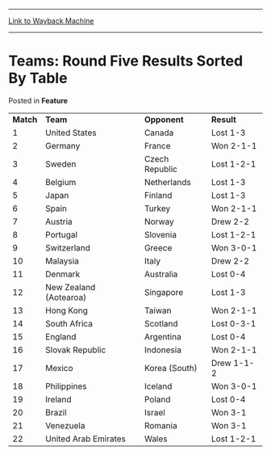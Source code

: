 
---
[Link to Wayback Machine](https://web.archive.org/web/20211204112244/https://magic.wizards.com/en/articles/archive/feature/teams-round-five-results-sorted-table-2000-01-01)

[_metadata_:description]:- "Match Team Opponent Result 1 United States Canada Lost 1-3 2 Germany France Won 2-1-1 3 Sweden Czech Republic Lost 1-2-1 4 Belgium Netherlands Lost 1-3 5 Japan Finland Lost 1-3 6 Spain Turkey Won 2-1-1 7 Austria Norway Drew 2-2 8 Portugal Slovenia Lost 1-2-1 9 Switzerland Greece Won 3-0-1 10 Malaysia Italy Drew 2-2 11 Denmark Australia Lost 0-4 12 New Zealand (Aotearoa)"
[_metadata_:generator]:- "Drupal 7 (http://drupal.org)"
[_metadata_:publish_date]:- "2000-01-01"
[_metadata_:title]:- "Teams: Round Five Results Sorted By Table"
[_metadata_:wayback_capture_timestamp]:- "2021-12-04 11:22:44+00:00"
[_metadata_:wayback_raw_url]:- "https://web.archive.org/web/20211204112244id_/https://magic.wizards.com/en/articles/archive/feature/teams-round-five-results-sorted-table-2000-01-01"
[_metadata_:wayback_url]:- "https://magic.wizards.com/en/articles/archive/feature/teams-round-five-results-sorted-table-2000-01-01"
---


Teams: Round Five Results Sorted By Table
=========================================



 Posted in **Feature**














|  |  |  |  |
| --- | --- | --- | --- |
| **Match** | **Team** | **Opponent** | **Result** |
| 1 | United States | Canada | Lost 1-3 |
| 2 | Germany | France | Won 2-1-1 |
| 3 | Sweden | Czech Republic | Lost 1-2-1 |
| 4 | Belgium | Netherlands | Lost 1-3 |
| 5 | Japan | Finland | Lost 1-3 |
| 6 | Spain | Turkey | Won 2-1-1 |
| 7 | Austria | Norway | Drew 2-2 |
| 8 | Portugal | Slovenia | Lost 1-2-1 |
| 9 | Switzerland | Greece | Won 3-0-1 |
| 10 | Malaysia | Italy | Drew 2-2 |
| 11 | Denmark | Australia | Lost 0-4 |
| 12 | New Zealand (Aotearoa) | Singapore | Lost 1-3 |
| 13 | Hong Kong | Taiwan | Won 2-1-1 |
| 14 | South Africa | Scotland | Lost 0-3-1 |
| 15 | England | Argentina | Lost 0-4 |
| 16 | Slovak Republic | Indonesia | Won 2-1-1 |
| 17 | Mexico | Korea (South) | Drew 1-1-2 |
| 18 | Philippines | Iceland | Won 3-0-1 |
| 19 | Ireland | Poland | Lost 0-4 |
| 20 | Brazil | Israel | Won 3-1 |
| 21 | Venezuela | Romania | Won 3-1 |
| 22 | United Arab Emirates | Wales | Lost 1-2-1 |







